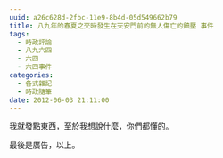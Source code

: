 ```yaml
---
uuid: a26c628d-2fbc-11e9-8b4d-05d549662b79
title: 八九年的春夏之交時發生在天安門前的無人傷亡的鎮壓 事件
tags:
  - 時政評論
  - 八九六四
  - 六四
  - 六四事件
categories:
  - 各式雜記
  - 時政隨筆
date: 2012-06-03 21:11:00
---
```


我就發點東西，至於我想說什麼，你們都懂的。










最後是廣告，以上。
